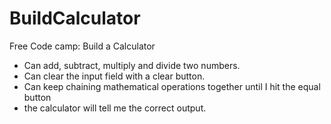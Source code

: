 # BuildCalculator
Free Code camp: Build a Calculator

- Can add, subtract, multiply and divide two numbers.
- Can clear the input field with a clear button.
- Can keep chaining mathematical operations together until I hit the equal button
- the calculator will tell me the correct output.
